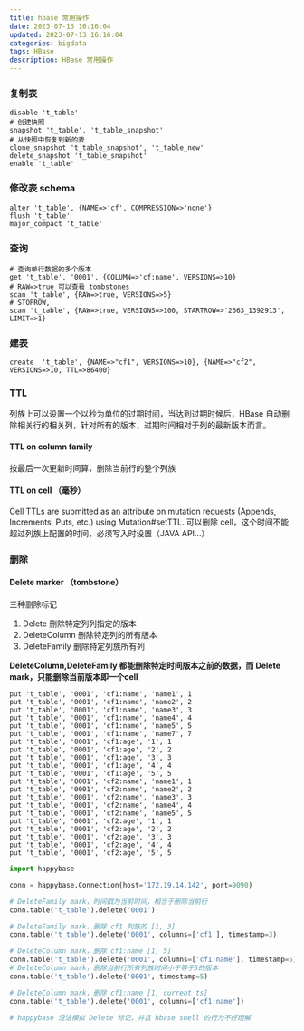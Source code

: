 ```yaml
---
title: hbase 常用操作
date: 2023-07-13 16:16:04
updated: 2023-07-13 16:16:04
categories: bigdata
tags: HBase
description: HBase 常用操作
---
```


### 复制表
```shell
disable 't_table'
# 创建快照
snapshot 't_table', 't_table_snapshot'
# 从快照中恢复到新的表
clone_snapshot 't_table_snapshot', 't_table_new'
delete_snapshot 't_table_snapshot'
enable 't_table'
```

### 修改表 schema
```shell
alter 't_table', {NAME=>'cf', COMPRESSION=>'none'}
flush 't_table'
major_compact 't_table'
```

### 查询
```shell
# 查询单行数据的多个版本
get 't_table', '0001', {COLUMN=>'cf:name', VERSIONS=>10}
# RAW=>true 可以查看 tombstones
scan 't_table', {RAW=>true, VERSIONS=>5}
# STOPROW, 
scan 't_table', {RAW=>true, VERSIONS=>100, STARTROW=>'2663_1392913', LIMIT=>1}
```

### 建表
```shell
create  't_table', {NAME=>"cf1", VERSIONS=>10}, {NAME=>"cf2", VERSIONS=>10, TTL=>86400}
```

### TTL
列族上可以设置一个以秒为单位的过期时间，当达到过期时候后，HBase 自动删除相关行的相关列，针对所有的版本，过期时间相对于列的最新版本而言。

#### TTL on column family
按最后一次更新时间算，删除当前行的整个列族
#### TTL on cell （毫秒）
Cell TTLs are submitted as an attribute on mutation requests (Appends, Increments, Puts, etc.) using Mutation#setTTL.
可以删除 cell，这个时间不能超过列族上配置的时间，必须写入时设置（JAVA API...）

### 删除

#### Delete marker （tombstone）
三种删除标记
1. Delete        删除特定列列指定的版本
2. DeleteColumn  删除特定列的所有版本 
3. DeleteFamily  删除特定列族所有列

**DeleteColumn,DeleteFamily 都能删除特定时间版本之前的数据，而 Delete mark，只能删除当前版本即一个cell**

```shell
put 't_table', '0001', 'cf1:name', 'name1', 1
put 't_table', '0001', 'cf1:name', 'name2', 2
put 't_table', '0001', 'cf1:name', 'name3', 3
put 't_table', '0001', 'cf1:name', 'name4', 4
put 't_table', '0001', 'cf1:name', 'name5', 5
put 't_table', '0001', 'cf1:name', 'name7', 7
put 't_table', '0001', 'cf1:age', '1', 1
put 't_table', '0001', 'cf1:age', '2', 2
put 't_table', '0001', 'cf1:age', '3', 3
put 't_table', '0001', 'cf1:age', '4', 4
put 't_table', '0001', 'cf1:age', '5', 5
put 't_table', '0001', 'cf2:name', 'name1', 1
put 't_table', '0001', 'cf2:name', 'name2', 2
put 't_table', '0001', 'cf2:name', 'name3', 3
put 't_table', '0001', 'cf2:name', 'name4', 4
put 't_table', '0001', 'cf2:name', 'name5', 5
put 't_table', '0001', 'cf2:age', '1', 1
put 't_table', '0001', 'cf2:age', '2', 2
put 't_table', '0001', 'cf2:age', '3', 3
put 't_table', '0001', 'cf2:age', '4', 4
put 't_table', '0001', 'cf2:age', '5', 5
```
```python
import happybase

conn = happybase.Connection(host='172.19.14.142', port=9090)

# DeleteFamily mark，时间戳为当前时间，相当于删除当前行
conn.table('t_table').delete('0001')

# DeleteFamily mark，删除 cf1 列族的 [1, 3]
conn.table('t_table').delete('0001', columns=['cf1'], timestamp=3)

# DeleteColumn mark，删除 cf1:name [1, 5]
conn.table('t_table').delete('0001', columns=['cf1:name'], timestamp=5)
# DeleteColumn mark，删除当前行所有列族时间小于等于5的版本
conn.table('t_table').delete('0001', timestamp=5) 

# DeleteColumn mark，删除 cf1:name [1, current_ts]
conn.table('t_table').delete('0001', columns=['cf1:name'])

# happybase 没法模拟 Delete 标记，并且 hbase shell 的行为不好理解
```
